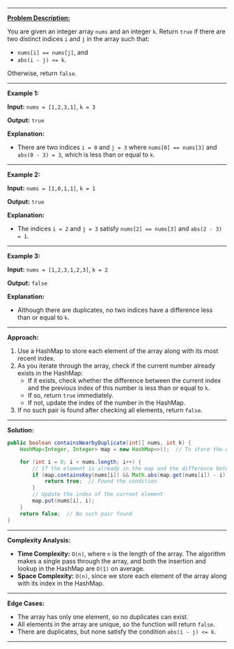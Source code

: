 
---

[**Problem Description:**](https://leetcode.com/problems/contains-duplicate-ii/description/
)

You are given an integer array `nums` and an integer `k`. Return `true` if there are two distinct indices `i` and `j` in the array such that:
- `nums[i] == nums[j]`, and
- `abs(i - j) <= k`.

Otherwise, return `false`.

---

**Example 1:**

**Input:** `nums = [1,2,3,1]`, `k = 3`

**Output:** `true`

**Explanation:** 
- There are two indices `i = 0` and `j = 3` where `nums[0] == nums[3]` and `abs(0 - 3) = 3`, which is less than or equal to `k`.

---

**Example 2:**

**Input:** `nums = [1,0,1,1]`, `k = 1`

**Output:** `true`

**Explanation:** 
- The indices `i = 2` and `j = 3` satisfy `nums[2] == nums[3]` and `abs(2 - 3) = 1`.

---

**Example 3:**

**Input:** `nums = [1,2,3,1,2,3]`, `k = 2`

**Output:** `false`

**Explanation:** 
- Although there are duplicates, no two indices have a difference less than or equal to `k`.

---

**Approach:**

1. Use a HashMap to store each element of the array along with its most recent index.
2. As you iterate through the array, check if the current number already exists in the HashMap:
   - If it exists, check whether the difference between the current index and the previous index of this number is less than or equal to `k`.
   - If so, return `true` immediately.
   - If not, update the index of the number in the HashMap.
3. If no such pair is found after checking all elements, return `false`.

---

**Solution:**

```java
public boolean containsNearbyDuplicate(int[] nums, int k) {
    HashMap<Integer, Integer> map = new HashMap<>();  // To store the element and its last seen index

    for (int i = 0; i < nums.length; i++) {
        // If the element is already in the map and the difference between indices is <= k
        if (map.containsKey(nums[i]) && Math.abs(map.get(nums[i]) - i) <= k) {
            return true;  // Found the condition
        }
        // Update the index of the current element
        map.put(nums[i], i);
    }
    return false;  // No such pair found
}
```

---

**Complexity Analysis:**

- **Time Complexity:** `O(n)`, where `n` is the length of the array. The algorithm makes a single pass through the array, and both the insertion and lookup in the HashMap are `O(1)` on average.
- **Space Complexity:** `O(n)`, since we store each element of the array along with its index in the HashMap.

---

**Edge Cases:**

- The array has only one element, so no duplicates can exist.
- All elements in the array are unique, so the function will return `false`.
- There are duplicates, but none satisfy the condition `abs(i - j) <= k`.

---
